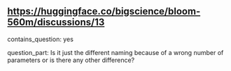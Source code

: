 ## https://huggingface.co/bigscience/bloom-560m/discussions/13

contains_question: yes

question_part: Is it just the different naming because of a wrong number of parameters or is there any other difference?